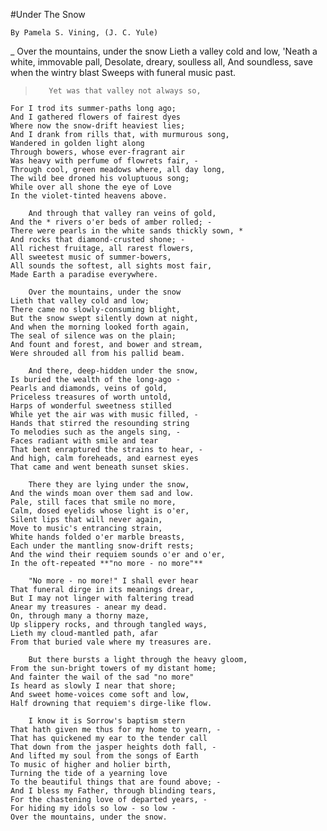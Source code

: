 
#Under The Snow

    By Pamela S. Vining, (J. C. Yule)



_         Over the mountains, under the snow
    Lieth a valley cold and low,
    'Neath a white, immovable pall,
    Desolate, dreary, soulless all,
    And soundless, save when the wintry blast
    Sweeps with funeral music past.

>        Yet was that valley not always so,
    For I trod its summer-paths long ago;
    And I gathered flowers of fairest dyes
    Where now the snow-drift heaviest lies;
    And I drank from rills that, with murmurous song,
    Wandered in golden light along
    Through bowers, whose ever-fragrant air
    Was heavy with perfume of flowrets fair, - 
    Through cool, green meadows where, all day long,
    The wild bee droned his voluptuous song;
    While over all shone the eye of Love
    In the violet-tinted heavens above.

        And through that valley ran veins of gold,
    And the * rivers o'er beds of amber rolled; - 
    There were pearls in the white sands thickly sown, *
    And rocks that diamond-crusted shone; - 
    All richest fruitage, all rarest flowers,
    All sweetest music of summer-bowers,
    All sounds the softest, all sights most fair,
    Made Earth a paradise everywhere.

        Over the mountains, under the snow
    Lieth that valley cold and low;
    There came no slowly-consuming blight,
    But the snow swept silently down at night,
    And when the morning looked forth again,
    The seal of silence was on the plain;
    And fount and forest, and bower and stream,
    Were shrouded all from his pallid beam.

        And there, deep-hidden under the snow,
    Is buried the wealth of the long-ago - 
    Pearls and diamonds, veins of gold,
    Priceless treasures of worth untold,
    Harps of wonderful sweetness stilled
    While yet the air was with music filled, - 
    Hands that stirred the resounding string
    To melodies such as the angels sing, - 
    Faces radiant with smile and tear
    That bent enraptured the strains to hear, - 
    And high, calm foreheads, and earnest eyes
    That came and went beneath sunset skies.

        There they are lying under the snow,
    And the winds moan over them sad and low.
    Pale, still faces that smile no more,
    Calm, dosed eyelids whose light is o'er,
    Silent lips that will never again,
    Move to music's entrancing strain,
    White hands folded o'er marble breasts,
    Each under the mantling snow-drift rests;
    And the wind their requiem sounds o'er and o'er,
    In the oft-repeated **"no more - no more"**

        "No more - no more!" I shall ever hear
    That funeral dirge in its meanings drear,
    But I may not linger with faltering tread
    Anear my treasures - anear my dead.
    On, through many a thorny maze,
    Up slippery rocks, and through tangled ways,
    Lieth my cloud-mantled path, afar
    From that buried vale where my treasures are.

        But there bursts a light through the heavy gloom,
    From the sun-bright towers of my distant home;
    And fainter the wail of the sad "no more"
    Is heard as slowly I near that shore;
    And sweet home-voices come soft and low,
    Half drowning that requiem's dirge-like flow.

        I know it is Sorrow's baptism stern
    That hath given me thus for my home to yearn, - 
    That has quickened my ear to the tender call
    That down from the jasper heights doth fall, - 
    And lifted my soul from the songs of Earth
    To music of higher and holier birth,
    Turning the tide of a yearning love
    To the beautiful things that are found above; - 
    And I bless my Father, through blinding tears,
    For the chastening love of departed years, - 
    For hiding my idols so low - so low - 
    Over the mountains, under the snow.

